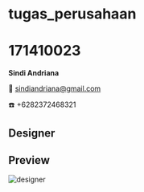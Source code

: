 # tugas_perusahaan

# 171410023
**Sindi Andriana**

:e-mail: sindiandriana@gmail.com

:telephone: +6282372468321

## Designer

## Preview
![designer](https://raw.githubusercontent.com/univmajalengka/171410023/master/designer-database.png) <br />
